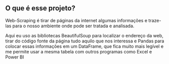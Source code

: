 ## O que é esse projeto?

Web-Scraping é tirar de páginas da internet algumas informações e traze-las para o nosso ambiente onde pode ser tratada e analisada.

Aqui eu uso as bibliotecas BeautifulSoup para localizar o endereço da web, tirar do código fonte da página tudo aquilo que nos interessa e Pandas para colocar essas informações em um DataFrame, que fica muito mais legível e me permite usar a mesma tabela com outros programas como Excel e Power BI